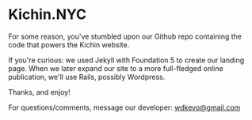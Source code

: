 # Kichin.NYC

For some reason, you've stumbled upon our Github repo containing the code that powers the Kichin website.

If you're curious: we used Jekyll with Foundation 5 to create our landing page. When we later expand our site to a more full-fledged online publication, we'll use Rails, possibly Wordpress.

Thanks, and enjoy!

For questions/comments, message our developer: wdkevo@gmail.com
